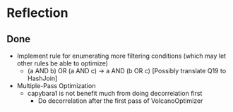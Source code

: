 # Reflection

## Done
- Implement rule for enumerating more filtering conditions (which may let other rules be able to optimize)
  - (a AND b) OR (a AND c) -> a AND (b OR c) [Possibly translate Q19 to HashJoin]
- Multiple-Pass Optimization
  - capybara1 is not benefit much from doing decorrelation first
    - Do decorrelation after the first pass of VolcanoOptimizer
